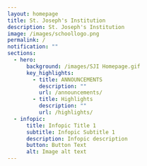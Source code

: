 ```yaml
---
layout: homepage
title: St. Joseph's Institution
description: St. Joseph's Institution
image: /images/schoollogo.png
permalink: /
notification: ""
sections:
  - hero:
      background: /images/SJI Homepage.gif
      key_highlights:
        - title: ANNOUNCEMENTS
          description: ""
          url: /announcements/
        - title: Highlights
          description: ""
          url: /highlights/
  - infopic:
      title: Infopic Title 1
      subtitle: Infopic Subtitle 1
      description: Infopic description
      button: Button Text
      alt: Image alt text
---
```

